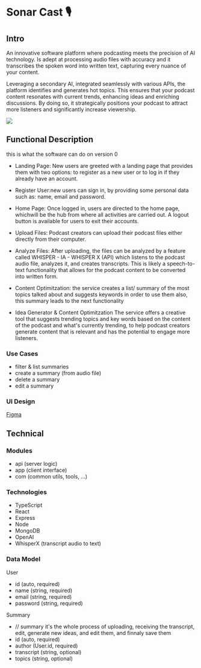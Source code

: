 # Sonar Cast  🎙️

## Intro

An innovative software platform where podcasting meets the precision of AI technology. Is adept at processing audio files with accuracy and it transcribes the spoken word into written text, capturing every nuance of your content.

Leveraging a secondary AI, integrated seamlessly with various APIs, the platform identifies and generates hot topics. This ensures that your podcast content resonates with current trends, enhancing ideas and enriching discussions. By doing so, it strategically positions your podcast to attract more listeners and significantly increase viewership.

![](https://media.giphy.com/media/GXRLwv0JGeLQiWipb8/giphy.gif?cid=ecf05e47pe2k824ndf2lkms60dx0vg133iaisn8rj2xdzxhr&ep=v1_gifs_search&rid=giphy.gif&ct=g)

## Functional Description
this is what the software can do on version 0

- Landing Page: New users are greeted with a landing page that provides them with two options: to register as a new user or to log in if they already have an account.

- Register User:new users can sign in, by providing some personal data such as: name, email and password. 

- Home Page: Once logged in, users are directed to the home page, whichwill be the hub from where all activities are carried out. A logout button is available for users to exit their accounts.

- Upload Files: Podcast creators can upload their podcast files either directly from their computer. 

- Analyze Files: After uploading, the files can be analyzed by a feature called WHISPER - IA - WHISPER X (API) which listens to the podcast audio file, analyzes it, and creates transcripts. This is likely a speech-to-text functionality that allows for the podcast content to be converted into written form.

- Content Optimitzation: the service creates a list/ summary of the most topics talked about and suggests keywords in order to use them also, this summary leads to the next functionality

- Idea Generator & Content Optimitzation  The service offers a creative tool that suggests trending topics and key words based on the content of the podcast and what's currently trending, to help podcast creators generate content that is relevant and has the potential to engage more listeners.

### Use Cases
- filter & list summaries
- create a summary (from audio file)
- delete a summary
- edit a summary


### UI Design

[Figma](https://www.figma.com/file/Bn8AS2vyTPx90Ol2IFIYLk/Isdi-Project?type=design&node-id=0%3A1&mode=dev&t=aLSeYw2eP3QbsG6U-1 )

## Technical

### Modules
- api (server logic)
- app (client interface)
- com (common utils, tools, ...)

### Technologies

- TypeScript
- React
- Express
- Node
- MongoDB
- OpenAI
- WhisperX (transcript audio to text)

### Data Model

User
- id (auto, required)
- name (string, required)
- email (string, required)
- password (string, required)

Summary
- // summary it's the whole process of uploading, receiving the transcript, edit, generate new ideas, and edit them, and finnaly save them
- id (auto, required)
- author (User.id, required) 
- transcript (string, optional)
- topics (string, optional)
